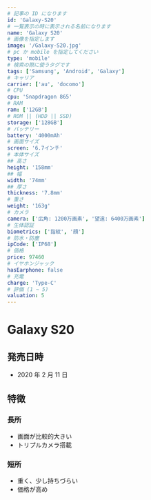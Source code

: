 ```yaml
---
# 記事の ID になります
id: 'Galaxy-S20'
# 一覧表示の時に表示される名前になります
name: 'Galaxy S20'
# 画像を指定します
image: '/Galaxy-S20.jpg'
# pc か mobile を指定してください
type: 'mobile'
# 検索の際に使うタグです
tags: ['Samsung', 'Android', 'Galaxy']
# キャリア
carrier: ['au', 'docomo']
# CPU
cpu: 'Snapdragon 865'
# RAM
ram: ['12GB']
# ROM || (HDD || SSD)
storage: ['128GB']
# バッテリー
battery: '4000mAh'
# 画面サイズ
screen: '6.7インチ'
# 本体サイズ
## 高さ
height: '158mm'
## 幅
width: '74mm'
## 厚さ
thickness: '7.8mm'
# 重さ
weight: '163g'
# カメラ
camera: ['広角: 1200万画素', '望遠: 6400万画素']
# 生体認証
biometrics: ['指紋', '顔']
# 防水・防塵
ipCode: ['IP68']
# 価格
price: 97460
# イヤホンジャック
hasEarphone: false
# 充電
charge: 'Type-C'
# 評価 (1 ~ 5)
valuation: 5
---
```


# Galaxy S20

## 発売日時

- 2020 年 2 月 11 日

## 特徴

### 長所

- 画面が比較的大きい
- トリプルカメラ搭載

### 短所

- 重く、少し持ちづらい
- 価格が高め
